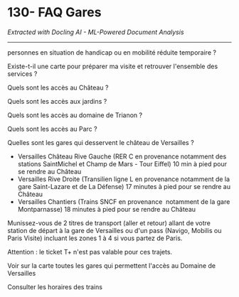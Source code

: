 # 130- FAQ Gares

*Extracted with Docling AI - ML-Powered Document Analysis*

---

personnes en situation de handicap ou en mobilité réduite temporaire ?

Existe-t-il une carte pour préparer ma visite et retrouver l'ensemble des services ?

Quels sont les accès au Château ?

Quels sont les accès aux jardins ?

Quels sont les accès au domaine de Trianon ?

Quels sont les accès au Parc ?

Quelles sont les gares qui desservent le château de Versailles ?

- Versailles Château Rive Gauche (RER C en provenance notamment des stations SaintMichel et Champ de Mars - Tour Eiffel) 10 min à pied pour se rendre au Château
- Versailles Rive Droite (Transilien ligne L en provenance notamment de la gare Saint-Lazare et de La Défense) 17 minutes à pied pour se rendre au Château
- Versailles Chantiers (Trains SNCF en provenance  notamment de la gare Montparnasse) 18 minutes à pied pour se rendre au Château

Munissez-vous de 2 titres de transport (aller et retour) allant de votre station de départ à la gare de Versailles ou d'un pass (Navigo, Mobilis ou Paris Visite) incluant les zones 1 à 4 si vous partez de Paris.

Attention : le ticket T+ n'est pas valable pour ces trajets.

Voir sur la carte toutes les gares qui permettent l'accès au Domaine de Versailles

Consulter les horaires des trains

<!-- image -->